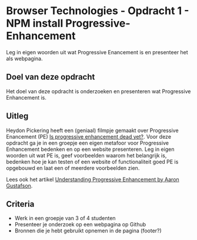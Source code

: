 # Browser Technologies - Opdracht 1 - NPM install Progressive-Enhancement

Leg in eigen woorden uit wat Progressive Enancement is en presenteer het als webpagina.

## Doel van deze opdracht

Het doel van deze opdracht is onderzoeken en presenteren wat Progressive Enhancement is.

## Uitleg

Heydon Pickering heeft een (geniaal) filmpje gemaakt over Progressive Enancement (PE) [Is progressive enhancement dead yet?](https://briefs.video/videos/is-progressive-enhancement-dead-yet/). Voor deze opdracht ga je in een groepje een eigen metafoor voor Progressive Enhancement bedenken en op een website presenteren. Leg in eigen woorden uit wat PE is, geef voorbeelden waarom het belangrijk is, bedenken hoe je kan testen of een website of functionaliteit goed PE is opgebouwd en laat een of meerdere voorbeelden zien.

Lees ook het artikel [Understanding Progressive Enhancement by Aaron Gustafson](https://alistapart.com/article/understandingprogressiveenhancement).

## Criteria

- Werk in een groepje van 3 of 4 studenten
- Presenteer je onderzoek op een webpagina op Github
- Bronnen die je hebt gebruikt opnemen in de pagina (footer?)
